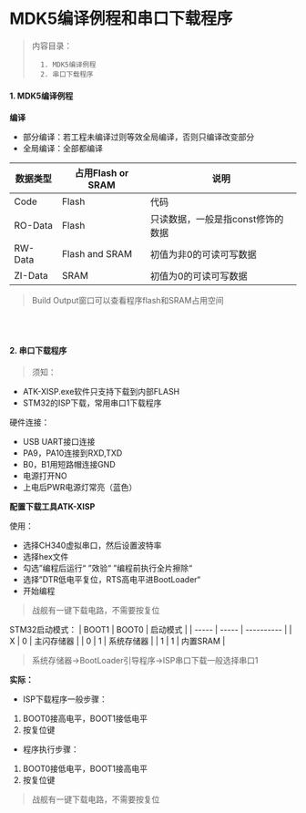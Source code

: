 <!--
 * @Date: 2024-05-28
 * @LastEditors: GoKo-Son626
 * @LastEditTime: 2024-06-15
 * @FilePath: \STM32_Study\基础篇\3.MDK5编译例程和串口下载程序.md
-->

# MDK5编译例程和串口下载程序

> 内容目录：
>
>       1. MDK5编译例程
>       2. 串口下载程序

#### 1. MDK5编译例程

**编译**
- 部分编译：若工程未编译过则等效全局编译，否则只编译改变部分
- 全局编译：全部都编译


| 数据类型 | 占用Flash or SRAM | 说明                              |
| -------- | ----------------- | --------------------------------- |
| Code     | Flash             | 代码                              |
| RO-Data  | Flash             | 只读数据，一般是指const修饰的数据 |
| RW-Data  | Flash and SRAM    | 初值为非0的可读可写数据           |
| ZI-Data  | SRAM              | 初值为0的可读可写数据             |

> Build Output窗口可以查看程序flash和SRAM占用空间

<br>
<br>

#### 2. 串口下载程序

> 须知：
- ATK-XISP.exe软件只支持下载到内部FLASH
- STM32的ISP下载，常用串口1下载程序

硬件连接：
- USB UART接口连接
- PA9，PA10连接到RXD,TXD
- B0，B1用短路帽连接GND
- 电源打开NO
- 上电后PWR电源灯常亮（蓝色）

**配置下载工具ATK-XISP**

使用：
- 选择CH340虚拟串口，然后设置波特率
- 选择hex文件
- 勾选”编程后运行“ ”效验“ ”编程前执行全片擦除“
- 选择”DTR低电平复位，RTS高电平进BootLoader“
- 开始编程

> 战舰有一键下载电路，不需要按复位

STM32启动模式：
| BOOT1 | BOOT0 | 启动模式   |
| ----- | ----- | ---------- |
| X     | 0     | 主闪存储器 |
| 0     | 1     | 系统存储器 |
| 1     | 1     | 内置SRAM   |

> 系统存储器->BootLoader引导程序->ISP串口下载一般选择串口1

**实际：**
- ISP下载程序一般步骤：
1. BOOT0接高电平，BOOT1接低电平
2. 按复位键
- 程序执行步骤：
1. BOOT0接低电平，BOOT1接高电平
2. 按复位键

> 战舰有一键下载电路，不需要按复位
